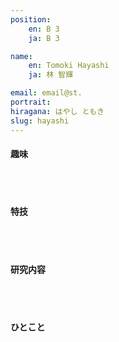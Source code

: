 ```yaml
---
position:
    en: B 3
    ja: B 3

name:
    en: Tomoki Hayashi 
    ja: 林 智輝

email: email@st.
portrait: 
hiragana: はやし ともき
slug: hayashi
---
```


#### 趣味

<br><br>

#### 特技

<br><br>

#### 研究内容

<br><br>

#### ひとこと

<br><br>
